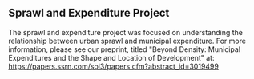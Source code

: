 Sprawl and Expenditure Project
--------------
The sprawl and expenditure project was focused on understanding the relationship between urban sprawl and municipal expenditure. For more information, please see our preprint, titled "Beyond Density: Municipal Expenditures and the Shape and Location of Development" at: https://papers.ssrn.com/sol3/papers.cfm?abstract_id=3019499
